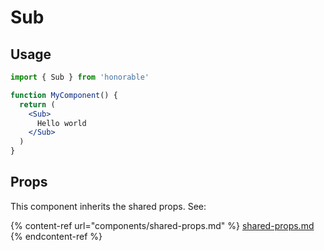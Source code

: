 # Sub

## Usage

```jsx
import { Sub } from 'honorable'

function MyComponent() {
  return (
    <Sub>
      Hello world
    </Sub>
  )
}
```

## Props

This component inherits the shared props. See:

{% content-ref url="components/shared-props.md" %}
[shared-props.md](components/shared-props.md)
{% endcontent-ref %}

